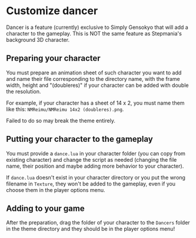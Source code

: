 # Customize dancer
Dancer is a feature (currently) exclusive to Simply Gensokyo that will add a character to the gameplay. This is NOT the same feature as Stepmania's background 3D character.

## Preparing your character
You must prepare an animation sheet of such character you want to add and name their file corresponding to the directory name, with the frame width, height and "(doubleres)" if your character can be added with double the resolution.

For example, if your character has a sheet of 14 x 2, you must name them like this: `NMReimu/NMReimu 14x2 (doubleres).png`.

Failed to do so may break the theme entirely.

## Putting your character to the gameplay
You must provide a `dance.lua` in your character folder (you can copy from existing character) and change the script as needed (changing the file name, their position and maybe adding more behavior to your character). 

If `dance.lua` doesn't exist in your character directory or you put the wrong filename in `Texture`, they won't be added to the gameplay, even if you choose them in the player options menu.

## Adding to your game
After the preparation, drag the folder of your character to the `Dancers` folder in the theme directory and they should be in the player options menu!